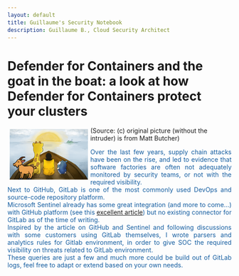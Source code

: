 ```yaml
---
layout: default
title: Guillaume's Security Notebook
description: Guillaume B., Cloud Security Architect
---
```


# Defender for Containers and the goat in the boat: a look at how Defender for Containers protect your clusters

<img src="images/kuby-logo.png" style="float: left;margin: 5px;width: 35%;height: auto;" alt="Defender for Containers" />
  <figcaption>(Source: (c) original picture (without the intruder) is from Matt Butcher)</figcaption>

<p style="color:#145DA0;text-align: justify;">Over the last few years, supply chain attacks have been on the rise, and led to evidence that software factories are often not adequately monitored by security teams, or not with the required visibility. <br />
Next to GitHub, GitLab is one of the most commonly used DevOps and source-code repository platform. <br />
Microsoft Sentinel already has some great integration (and more to come...) with GitHub platform (see this <a href="https://techcommunity.microsoft.com/t5/microsoft-sentinel-blog/protecting-your-github-assets-with-azure-sentinel/ba-p/1457721">excellent article</a>) but no existing connector for GitLab as of the time of writing. <br />
Inspired by the article on GitHub and Sentinel and following discussions with some customers using GitLab themselves, I wrote parsers and analytics rules for Gitlab environment, in order to give SOC the required visibility on threats related to GitLab environment.<br />
These queries are just a few and much more could be build out of GitLab logs, feel free to adapt or extend based on your own needs.</p>
